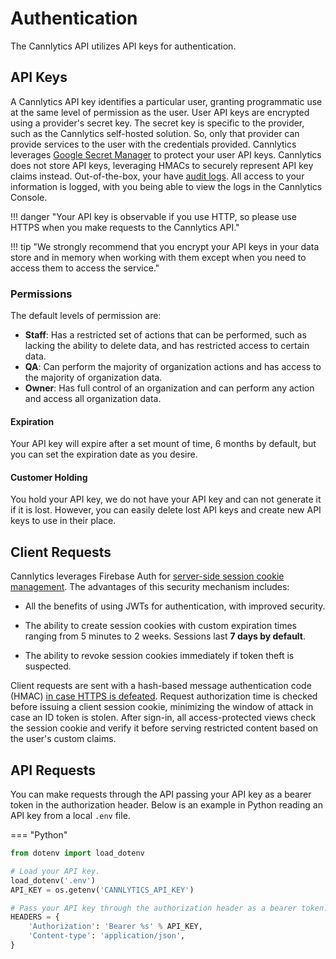 # Authentication

The Cannlytics API utilizes API keys for authentication.

## API Keys

A Cannlytics API key identifies a particular user, granting programmatic use at the same level of permission as the user. User API keys are encrypted using a provider's secret key. The secret key is specific to the provider, such as the Cannlytics self-hosted solution. So, only that provider can provide services to the user with the credentials provided. Cannlytics leverages [Google Secret Manager](https://cloud.google.com/secret-manager) to protect your user API keys. Cannlytics does not store API keys, leveraging HMACs to securely represent API key claims instead. Out-of-the-box, your have [audit logs](https://cloud.google.com/logging/docs/audit). All access to your information is logged, with you being able to view the logs in the Cannlytics Console.

!!! danger "Your API key is observable if you use HTTP, so please use HTTPS when you make requests to the Cannlytics API."

!!! tip "We strongly recommend that you encrypt your API keys in your data store and in memory when working with them except when you need to access them to access the service."

### Permissions

The default levels of permission are:

- **Staff**: Has a restricted set of actions that can be performed, such as lacking the ability to delete data, and has restricted access to certain data.
- **QA**: Can perform the majority of organization actions and has access to the majority of organization data.
- **Owner**: Has full control of an organization and can perform any action and access all organization data.

#### Expiration

Your API key will expire after a set mount of time, 6 months by default, but you can set the expiration date as you desire.

#### Customer Holding

You hold your API key, we do not have your API key and can not generate it if it is lost. However, you can easily delete lost API keys and create new API keys to use in their place.

## Client Requests

Cannlytics leverages Firebase Auth for [server-side session cookie management](https://firebase.google.com/docs/auth/admin/manage-cookies). The advantages of this security mechanism includes:

- All the benefits of using JWTs for authentication, with improved security.

- The ability to create session cookies with custom expiration times ranging from 5 minutes to 2 weeks. Sessions last **7 days by default**.

- The ability to revoke session cookies immediately if token theft is suspected.

Client requests are sent with a hash-based message authentication code (HMAC) [in case HTTPS is defeated](https://hackernoon.com/improve-the-security-of-api-keys-v5kp3wdu). Request authorization time is checked before issuing a client session cookie, minimizing the window of attack in case an ID token is stolen. After sign-in, all access-protected views check the session cookie and verify it before serving restricted content based on the user's custom claims.

## API Requests

You can make requests through the API passing your API key as a bearer token in the authorization header. Below is an example in Python reading an API key from a local `.env` file.

=== "Python"
  ```py
  from dotenv import load_dotenv

  # Load your API key.
  load_dotenv('.env')
  API_KEY = os.getenv('CANNLYTICS_API_KEY')

  # Pass your API key through the authorization header as a bearer token.
  HEADERS = {
      'Authorization': 'Bearer %s' % API_KEY,
      'Content-type': 'application/json',
  }
  ```

<!-- DRAFTS -->
<!-- You can restrict the domains from which your API key can be used. -->
<!-- Optional: Examples for the following endpoints -->
<!-- /auth/create-key -->
<!-- /auth/create-pin -->
<!-- /auth/create-signature -->
<!-- /auth/delete-key -->
<!-- /auth/delete-pin -->
<!-- /auth/delete-signature -->
<!-- /auth/get-keys-->
<!-- /auth/get-signature -->
<!-- /auth/verify-pin -->
